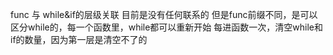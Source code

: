 func 与 while&if的层级关联
目前是没有任何联系的
但是func前缀不同，是可以区分while的，每一个函数里，while都可以重新开始
每进函数一次，清空while和if的数量，因为第一层是清空不了的
